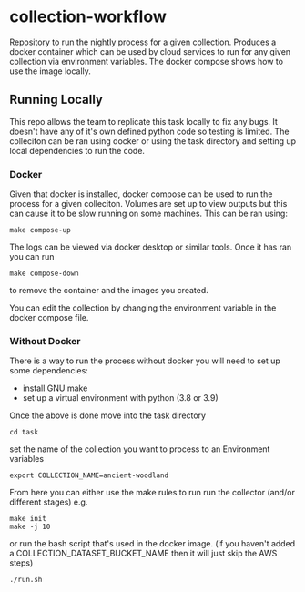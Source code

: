 # collection-workflow

Repository to run the nightly process for a given collection. Produces a docker container which can be used by cloud services to run for any given collection via environment variables. The docker compose shows how to use the image locally.

## Running Locally

This repo allows the team to replicate this task locally to fix any bugs. It doesn't have any of it's own defined python code so testing is limited. The colleciton can be ran using docker or using the task directory and setting up local dependencies to run the code.

### Docker

Given that docker is installed, docker compose can be used to run the process for a given colleciton. Volumes are set up to view outputs but this can cause it to be slow running on some machines. This can be ran using:

```
make compose-up
```

The logs can be viewed via docker desktop or similar tools. Once it has ran you can run 

```
make compose-down
```

to remove the container and the images you created.

You can edit the collection by changing the environment variable in the docker compose file.

### Without Docker

There is a way to run the process without docker you will need to set up some dependencies:
- install GNU make
- set up a virtual environment with python (3.8 or 3.9)

Once the above is done move into the task directory
```
cd task
```

set the  name of the collection you want to process to an Environment variables
```
export COLLECTION_NAME=ancient-woodland
```

From here you can either use the make rules to run run the collector (and/or different stages) e.g.

```
make init
make -j 10
```

or run the bash script that's used in the docker image. (if you haven't added a COLLECTION_DATASET_BUCKET_NAME then it will just skip the AWS steps)

```
./run.sh
```
